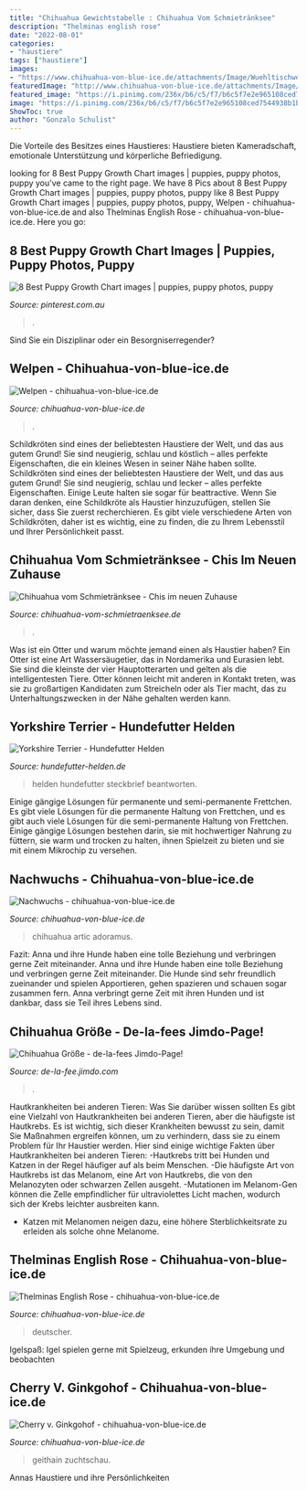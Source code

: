 ```yaml
---
title: "Chihuahua Gewichtstabelle : Chihuahua Vom Schmietränksee"
description: "Thelminas english rose"
date: "2022-08-01"
categories:
- "haustiere"
tags: ["haustiere"]
images:
- "https://www.chihuahua-von-blue-ice.de/attachments/Image/Wuehltischwelpen_1.jpg?template=generic"
featuredImage: "http://www.chihuahua-von-blue-ice.de/attachments/Image/97d3fff9-43de-4882-bf37-2dd29af33be2_1.JPG?template=generic"
featured_image: "https://i.pinimg.com/236x/b6/c5/f7/b6c5f7e2e965108ced7544938b1bdee1.jpg?nii=t"
image: "https://i.pinimg.com/236x/b6/c5/f7/b6c5f7e2e965108ced7544938b1bdee1.jpg?nii=t"
ShowToc: true
author: "Gonzalo Schulist"
---
```



Die Vorteile des Besitzes eines Haustieres: Haustiere bieten Kameradschaft, emotionale Unterstützung und körperliche Befriedigung.

	

		
looking for 8 Best Puppy Growth Chart images | puppies, puppy photos, puppy you've came to the right page. We have 8 Pics about 8 Best Puppy Growth Chart images | puppies, puppy photos, puppy like 8 Best Puppy Growth Chart images | puppies, puppy photos, puppy, Welpen - chihuahua-von-blue-ice.de and also Thelminas English Rose - chihuahua-von-blue-ice.de. Here you go:
		
    
## 8 Best Puppy Growth Chart Images | Puppies, Puppy Photos, Puppy

<img loading=lazy src="https://i.pinimg.com/236x/b6/c5/f7/b6c5f7e2e965108ced7544938b1bdee1.jpg?nii=t" onerror="this.onerror=null;this.src='https://tse2.mm.bing.net/th?id=OIP.8ijeE-sSajb2GjYbDEGDegAAAA&amp;pid=15.1';" alt="8 Best Puppy Growth Chart images | puppies, puppy photos, puppy">

_Source: pinterest.com.au_

>. 

	

Sind Sie ein Disziplinar oder ein Besorgniserregender?

    
## Welpen - Chihuahua-von-blue-ice.de

<img loading=lazy src="https://www.chihuahua-von-blue-ice.de/attachments/Image/Wuehltischwelpen_1.jpg?template=generic" onerror="this.onerror=null;this.src='https://tse1.mm.bing.net/th?id=OIP.yBHXoVptlNujpuFcjNkpvgHaKm&amp;pid=15.1';" alt="Welpen - chihuahua-von-blue-ice.de">

_Source: chihuahua-von-blue-ice.de_

>. 

	

Schildkröten sind eines der beliebtesten Haustiere der Welt, und das aus gutem Grund! Sie sind neugierig, schlau und köstlich – alles perfekte Eigenschaften, die ein kleines Wesen in seiner Nähe haben sollte.
Schildkröten sind eines der beliebtesten Haustiere der Welt, und das aus gutem Grund! Sie sind neugierig, schlau und lecker – alles perfekte Eigenschaften. Einige Leute halten sie sogar für beattractive. Wenn Sie daran denken, eine Schildkröte als Haustier hinzuzufügen, stellen Sie sicher, dass Sie zuerst recherchieren. Es gibt viele verschiedene Arten von Schildkröten, daher ist es wichtig, eine zu finden, die zu Ihrem Lebensstil und Ihrer Persönlichkeit passt.

    
## Chihuahua Vom Schmietränksee - Chis Im Neuen Zuhause

<img loading=lazy src="http://www.chihuahua-vom-schmietraenksee.de/s/cc_images/cache_80593641.jpg" onerror="this.onerror=null;this.src='https://tse1.mm.bing.net/th?id=OIP.UFrKqeiQpntw6LhvxmfZTQHaJ7&amp;pid=15.1';" alt="Chihuahua vom Schmietränksee - Chis im neuen Zuhause">

_Source: chihuahua-vom-schmietraenksee.de_

>. 

	

Was ist ein Otter und warum möchte jemand einen als Haustier haben?
Ein Otter ist eine Art Wassersäugetier, das in Nordamerika und Eurasien lebt. Sie sind die kleinste der vier Hauptotterarten und gelten als die intelligentesten Tiere. Otter können leicht mit anderen in Kontakt treten, was sie zu großartigen Kandidaten zum Streicheln oder als Tier macht, das zu Unterhaltungszwecken in der Nähe gehalten werden kann.

    
## Yorkshire Terrier - Hundefutter Helden

<img loading=lazy src="https://hundefutter-helden.de/wp-content/uploads/Yorkshire-Terrier.jpg" onerror="this.onerror=null;this.src='https://tse1.mm.bing.net/th?id=OIP.Vqk5Nc6gnjOPOGnKVJgzJgHaFO&amp;pid=15.1';" alt="Yorkshire Terrier - Hundefutter Helden">

_Source: hundefutter-helden.de_

>helden hundefutter steckbrief beantworten. 

	

Einige gängige Lösungen für permanente und semi-permanente Frettchen.
Es gibt viele Lösungen für die permanente Haltung von Frettchen, und es gibt auch viele Lösungen für die semi-permanente Haltung von Frettchen. Einige gängige Lösungen bestehen darin, sie mit hochwertiger Nahrung zu füttern, sie warm und trocken zu halten, ihnen Spielzeit zu bieten und sie mit einem Mikrochip zu versehen.

    
## Nachwuchs - Chihuahua-von-blue-ice.de

<img loading=lazy src="http://www.chihuahua-von-blue-ice.de/attachments/Image/97d3fff9-43de-4882-bf37-2dd29af33be2_1.JPG?template=generic" onerror="this.onerror=null;this.src='https://tse4.mm.bing.net/th?id=OIP.tywuM7HECm8bcz6C1gk5TwHaHa&amp;pid=15.1';" alt="Nachwuchs - chihuahua-von-blue-ice.de">

_Source: chihuahua-von-blue-ice.de_

>chihuahua artic adoramus. 

	

Fazit: Anna und ihre Hunde haben eine tolle Beziehung und verbringen gerne Zeit miteinander.
Anna und ihre Hunde haben eine tolle Beziehung und verbringen gerne Zeit miteinander. Die Hunde sind sehr freundlich zueinander und spielen Apportieren, gehen spazieren und schauen sogar zusammen fern. Anna verbringt gerne Zeit mit ihren Hunden und ist dankbar, dass sie Teil ihres Lebens sind.

    
## Chihuahua Größe - De-la-fees Jimdo-Page!

<img loading=lazy src="https://image.jimcdn.com/app/cms/image/transf/dimension=267x1024:format=png/path/s0a2e706a0dde9e30/image/i8a2058b257b49a61/version/1411765840/image.png" onerror="this.onerror=null;this.src='https://tse1.mm.bing.net/th?id=OIP.KgeIVUdBuaW8fiL00pUCuwAAAA&amp;pid=15.1';" alt="Chihuahua Größe - de-la-fees Jimdo-Page!">

_Source: de-la-fee.jimdo.com_

>. 

	

Hautkrankheiten bei anderen Tieren: Was Sie darüber wissen sollten
Es gibt eine Vielzahl von Hautkrankheiten bei anderen Tieren, aber die häufigste ist Hautkrebs. Es ist wichtig, sich dieser Krankheiten bewusst zu sein, damit Sie Maßnahmen ergreifen können, um zu verhindern, dass sie zu einem Problem für Ihr Haustier werden. Hier sind einige wichtige Fakten über Hautkrankheiten bei anderen Tieren:
-Hautkrebs tritt bei Hunden und Katzen in der Regel häufiger auf als beim Menschen.
-Die häufigste Art von Hautkrebs ist das Melanom, eine Art von Hautkrebs, die von den Melanozyten oder schwarzen Zellen ausgeht.
-Mutationen im Melanom-Gen können die Zelle empfindlicher für ultraviolettes Licht machen, wodurch sich der Krebs leichter ausbreiten kann.
- Katzen mit Melanomen neigen dazu, eine höhere Sterblichkeitsrate zu erleiden als solche ohne Melanome.

    
## Thelminas English Rose - Chihuahua-von-blue-ice.de

<img loading=lazy src="https://www.chihuahua-von-blue-ice.de/attachments/Image/IMG_8369.JPG?template=generic" onerror="this.onerror=null;this.src='https://tse3.mm.bing.net/th?id=OIP.YSWVvyPFB7LBRmvEp29W0AHaKc&amp;pid=15.1';" alt="Thelminas English Rose - chihuahua-von-blue-ice.de">

_Source: chihuahua-von-blue-ice.de_

>deutscher. 

	

Igelspaß: Igel spielen gerne mit Spielzeug, erkunden ihre Umgebung und beobachten

    
## Cherry V. Ginkgohof - Chihuahua-von-blue-ice.de

<img loading=lazy src="https://www.chihuahua-von-blue-ice.de/attachments/Image/Geithain.jpg?template=generic" onerror="this.onerror=null;this.src='https://tse4.mm.bing.net/th?id=OIP.7TD5x1UXPWI8DD-6BvVIIwHaE8&amp;pid=15.1';" alt="Cherry v. Ginkgohof - chihuahua-von-blue-ice.de">

_Source: chihuahua-von-blue-ice.de_

>geithain zuchtschau. 

	

Annas Haustiere und ihre Persönlichkeiten

